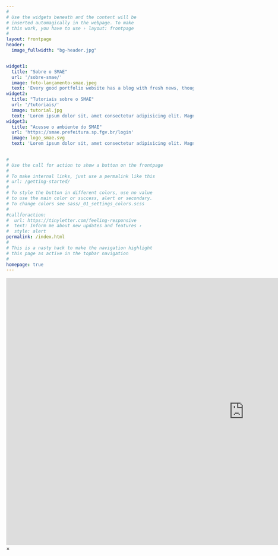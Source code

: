 ```yaml
---
#
# Use the widgets beneath and the content will be
# inserted automagically in the webpage. To make
# this work, you have to use › layout: frontpage
#
layout: frontpage
header:
  image_fullwidth: "bg-header.jpg"


widget1:
  title: "Sobre o SMAE"
  url: '/sobre-smae/'
  image: foto-lançamento-smae.jpeg
  text: 'Every good portfolio website has a blog with fresh news, thoughts and develop&shy;ments of your activities. <em>Feeling Responsive</em> offers you a fully functional blog with an archive page to give readers a quick overview of all your posts.'
widget2:
  title: "Tutoriais sobre o SMAE"
  url: '/tutoriais/'
  image: tutorial.jpg
  text: 'Lorem ipsum dolor sit, amet consectetur adipisicing elit. Magnam temporibus nisi illo quos. Repudiandae fuga itaque eveniet eum culpa inventore. Iusto perspiciatis natus totam labore eaque adipisci repudiandae neque cum.'
widget3:
  title: "Acesse o ambiente do SMAE"
  url: 'https://smae.prefeitura.sp.fgv.br/login'
  image: logo_smae.svg
  text: 'Lorem ipsum dolor sit, amet consectetur adipisicing elit. Magnam temporibus nisi illo quos. Repudiandae fuga itaque eveniet eum culpa inventore. Iusto perspiciatis natus totam labore eaque adipisci repudiandae neque cum.'

  
#
# Use the call for action to show a button on the frontpage
#
# To make internal links, just use a permalink like this
# url: /getting-started/
#
# To style the button in different colors, use no value
# to use the main color or success, alert or secondary.
# To change colors see sass/_01_settings_colors.scss
#
#callforaction:
#  url: https://tinyletter.com/feeling-responsive
#  text: Inform me about new updates and features ›
#  style: alert
permalink: /index.html
#
# This is a nasty hack to make the navigation highlight
# this page as active in the topbar navigation
#
homepage: true
---
```


<div id="videoModal" class="reveal-modal large" data-reveal="">
  <div class="flex-video widescreen vimeo" style="display: block;">
    <iframe width="1280" height="720" src="https://www.youtube.com/embed/3b5zCFSmVvU" frameborder="0" allowfullscreen></iframe>
  </div>
  <a class="close-reveal-modal">&#215;</a>
</div>
